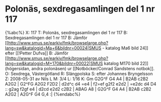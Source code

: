 # Polonäs, sexdregasamlingen del 1 nr 117

{%abc%}
X: 117
T: Polonäs, sexdregasamlingen del 1 nr 117
B: Sexdregasamlingen del 1 nr 117
B: Jämför [[http://www.smus.se/earkiv/fmk/browselarge.php?lang=sw&katalogid=Ma+6&bildnr=00024|SMUS - katalog Ma6 bild 24]] efter [[!Petter Dufva]]
B: Jämför [[http://www.smus.se/earkiv/fmk/browselarge.php?lang=sw&katalogid=M+170&bildnr=00022|SMUS katalog M170 bild 22]] (högersidan, andra polonäsen) ur [[Notböcker/Conrad Sandstens notbok]].
O: Sexdrega, Västergötland
R: Slängpolska
S: efter Johannes Bryngelsson
Z: 2008-05-31 av Nils L
M: 3/4
L: 1/16
K: Gm
G2G^F G4 A4 | B2AB c2B2 A2G2 | G2^FG A2G2 F2D2 |
d2d^c d4 =e4 | f2=ef g2f2 e2d2 | =e2dc d4 D4 ::
g2ag f2gf e4 | d2cd e2d2 c2B2 | ABAG A8 | 
G2G^F G4 A4 | B2AB c2B2 A2G2 | A2G^F G4 G,4 :|
{%endabc%}

